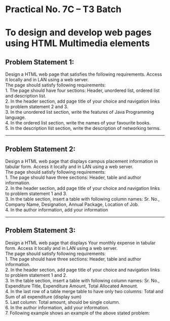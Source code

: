 # Practical No. 7C – T3 Batch
<h1>To design and develop web pages using HTML Multimedia elements</h1>
<h2>
Problem Statement 1:</h2>
Design a HTML web page that satisfies the following requirements. Access it locally and in
LAN using a web server.<br>
The page should satisfy following requirements:<br>
1. The page should have four sections: Header, unordered list, ordered list and
description list.<br>
2. In the header section, add page title of your choice and navigation links to problem
statement 2 and 3.<br>
3. In the unordered list section, write the features of Java Programming language.<br>
4. In the ordered list section, write the names of your favourite books.<br>
5. In the description list section, write the description of networking terms.<br>
<hr>
<h2>
Problem Statement 2:</h2>
Design a HTML web page that displays campus placement information in tabular form. 
Access it locally and in LAN using a web server.<br>
The page should satisfy following requirements:<br>
1. The page should have three sections: Header, table and author information.<br>
2. In the header section, add page title of your choice and navigation links to problem 
statement 1 and 3.<br>
3. In the table section, insert a table with following column names: Sr. No., Company
Name, Designation, Annual Package, Location of Job.<br>
4. In the author information, add your information<br>
<hr>
<h2>Problem Statement 3:</h2>
Design a HTML web page that displays Your monthly expense in tabular form. Access it 
locally and in LAN using a web server.<br>
The page should satisfy following requirements:<br>
1. The page should have three sections: Header, table and author information.<br>
2. In the header section, add page title of your choice and navigation links to problem 
statement 1 and 2.<br>
3. In the table section, insert a table with following column names: Sr. No., Expenditure 
Title, Expenditure Amount, Total Allocated Amount.<br>
4. In the last row of a table merge table to have only two columns: Total and Sum of all 
expenditure (display sum)<br>
5. Last column: Total amount, should be single column.<br>
6. In the author information, add your information.<br>
7. Following example shows an example of the above stated problem:<br>
